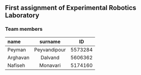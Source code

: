 ## First assignment of Experimental Robotics Laboratory
### Team members
| name | surname | ID |
| :------------ |:---------------:| :-----:|
|  Peyman | Peyvandipour | 5573284 |
| Arghavan   | Dalvand         |   5606362 |
| Nafiseh   | Monavari        |    5174160 |


